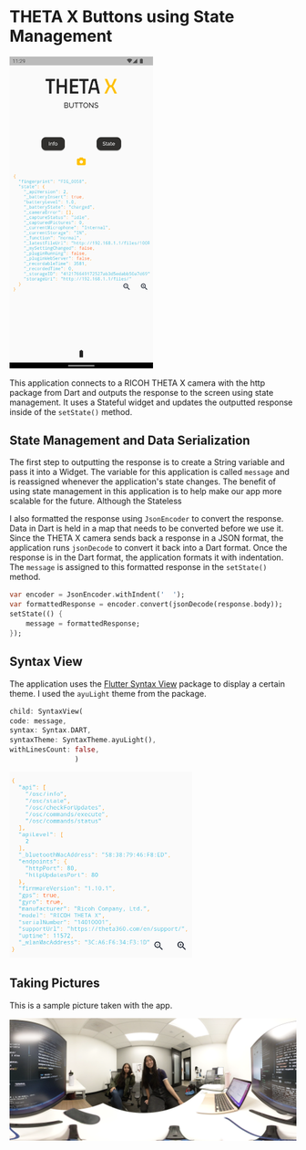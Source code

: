 # THETA X Buttons using State Management

<img src="docs/screenshot.png" width=50%>

This application connects to a RICOH THETA X camera with the http package from Dart and outputs the response to the screen using state management. It uses a Stateful widget and updates the outputted response inside of the `setState()` method.  

## State Management and Data Serialization 

The first step to outputting the response is to create a String variable and pass it into a Widget. The variable for this application is called `message` and is reassigned whenever the application's state changes. The benefit of using state management in this application is to help make our app more scalable for the future. Although the Stateless

I also formatted the response using `JsonEncoder` to convert the response. Data in Dart is held in a map that needs to be converted before we use it. Since the THETA X camera sends back a response in a JSON format, the application runs `jsonDecode` to convert it back into a Dart format. Once the response is in the Dart format, the application formats it with indentation. The `message` is assigned to this formatted response in the `setState()` method. 

```dart
var encoder = JsonEncoder.withIndent('  ');
var formattedResponse = encoder.convert(jsonDecode(response.body));
setState(() {
    message = formattedResponse;
});
```

## Syntax View

The application uses the [Flutter Syntax View](https://pub.dev/packages/flutter_syntax_view) package to display a certain theme. I used the `ayuLight` theme from the package.

```dart
child: SyntaxView(
code: message,
syntax: Syntax.DART,
syntaxTheme: SyntaxTheme.ayuLight(),
withLinesCount: false,
                )
```

![ayu light](docs/ayulight.png)

## Taking Pictures 

This is a sample picture taken with the app. 

![picture](docs/picture.png)